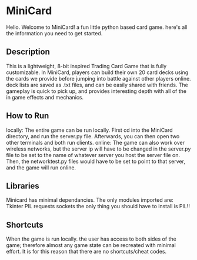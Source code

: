# MiniCard

Hello.
Welcome to MiniCard! a fun little python based card game. here's all the information you 
need to get started. 


## Description

This is a lightweight, 8-bit inspired Trading Card Game that is fully customizable. In 
MiniCard, players can build their own 20 card decks using the cards we provide before 
jumping into battle against other players online. deck lists are saved as .txt files, and
can be easily shared with friends. The gameplay is quick to pick up, and provides 
interesting depth with all of the in game effects and mechanics. 


## How to Run

locally: 
The entire game can be run locally. First cd into the MiniCard directory, and run the 
server.py file. Afterwards, you can then open two other terminals and both run clients.
online:
The game can also work over wireless networks, but the server ip will have to be changed 
in the server.py file to be set to the name of whatever server you host the server file 
on. Then, the networktest.py files would have to be set to point to that server, and the 
game will run online. 


## Libraries

Minicard has minimal dependancies. The only modules imported are:
Tkinter
PIL
requests
sockets
the only thing you should have to install is PIL!!


## Shortcuts

When the game is run locally. the user has access to both sides of the game; therefore
almost any game state can be recreated with minimal effort. It is for this reason that 
there are no shortcuts/cheat codes.
